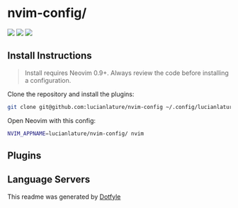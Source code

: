 # nvim-config/

<a href="https://dotfyle.com/lucianlature/nvim-config"><img src="https://dotfyle.com/lucianlature/nvim-config/badges/plugins?style=flat" /></a>
<a href="https://dotfyle.com/lucianlature/nvim-config"><img src="https://dotfyle.com/lucianlature/nvim-config/badges/leaderkey?style=flat" /></a>
<a href="https://dotfyle.com/lucianlature/nvim-config"><img src="https://dotfyle.com/lucianlature/nvim-config/badges/plugin-manager?style=flat" /></a>


## Install Instructions

 > Install requires Neovim 0.9+. Always review the code before installing a configuration.

Clone the repository and install the plugins:

```sh
git clone git@github.com:lucianlature/nvim-config ~/.config/lucianlature/nvim-config
```

Open Neovim with this config:

```sh
NVIM_APPNAME=lucianlature/nvim-config/ nvim
```

## Plugins

## Language Servers



 This readme was generated by [Dotfyle](https://dotfyle.com)
